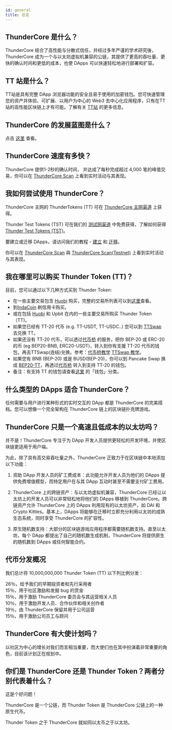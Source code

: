 ```yaml
---
id: general
title: 总览
---
```


## ThunderCore 是什么？ 
ThunderCore 结合了高性能与分散式信任，并经过多年严谨的学术研究後，ThunderCore 成为一个与以太坊虚拟机兼容的公链，其提供了更高的吞吐量、更快的确认时间和更低的成本，也使 DApps 可以快速轻松地进行部署和扩容。

## TT 站是什么？
TT站是具有完整 DApp 浏览器功能的安全且易于使用的加密钱包。您可快速管理您的资产并体验、可扩展、以用户为中心的 Web3 去中心化应用程序，只有在TT站的高性能区块链上才有可能。了解有关 [TT站](https://www.thundercore.com/thundercore-hub/?lang=zh-hans) 的更多信息。

## ThunderCore 的发展蓝图是什么？ 
点击 [这里](https://www.thundercore.com/roadmap/?lang=zh-hans) 查看。

## ThunderCore 速度有多快？ 
ThunderCore 提供1-2秒的确认时间， 并达成了每秒完成超过 4,000 笔的峰值交易，你可以在 [ThunderCore Scan](https://scan.thundercore.com) 上看到实时活动与其表现。

## 我如何尝试使用 ThunderCore？
ThunderCore 主网的 ThunderTokens (TT) 可在 [ThunderCore 主网渠道](https://faucet.thundercore.com) 上获得。

Thunder Test Tokens (TST) 可在我们的 [测试网渠道](https://faucet-testnet.thundercore.com/) 中免费获得，了解如何获得 [Thunder Test Tokens (TST)](get-tokens.md)。

要建立或迁移 DApps，请访问我们的教程 - [建立](deploy-your-own-game.md) 和 [迁移](migrate-to-thunder.md)。

你可以在 [ThunderCore Scan](https://scan.thundercore.com) 與 [ThunderCore Scan(Testnet)](https://scan-testnet.thundercore.com) 上看到实时活动与其表现。

## 我在哪里可以购买 Thunder Token (TT)？
目前，您可以通过以下几种方式买到  Thunder Token:
* 在一些主要交易包含 [Huobi](https://www.huobi.com/en-us/exchange/tt_usdt/) 购买，完整的交易所列表可以到[这里](https://coinmarketcap.com/currencies/thunder-token/markets/)查看。
* 到[IndaCoin](https://indacoin.io/buy-thundertoken-with-card) 刷信用卡购买。
* 或在包括 [Huobi](https://www.huobi.com/en-us/exchange/tt_usdt/) 和 Upbit 在内的一些主要交易所购买 Thunder Token（TT)。
* 如果您已经有 TT-20 代币 (e.g. TT-USDT, TT-USDC..) 您可以到 [TTSwap](https://ttswap.space/#/swap) 去兑换 TT。
* 如果还没有 TT-20 代币，可以透过[代币桥](https://bridge.thundercore.com/) 的服务，把你 BEP-20 或 ERC-20 的币 (eg BEP20-BNB, ERC20-USDT)，转入到你有支援 TT-20 代币的钱包，再去TTSwap(连结)兑换。参考：[代币桥教学](https://docs.thundercore.com/docs/ThunderStableCoinTutorial.pdf) [TTSwap 教学](https://support-center-cn.thundercore.com/docs/ttswap/)。
* 如果您有 BNB (BEP-20) 或是 BUSD(BEP-20)，你可以到 Pancake Swap 换成 [BEP20-TT](https://exchange.pancakeswap.finance/#/swap?inputCurrency=0x990e7154bb999faa9b2fa5ed29e822703311ea85&outputCurrency=0xe9e7cea3dedca5984780bafc599bd69add087d56)，再透过[代币桥](https://bridge.thundercore.com/bsc/) 转入到支持 TT-20 的钱包。
* 备注：有支持 TT 的钱包请查看[这里](https://www.thundercore.com/products-landing-page/?lang=zh-hans) 的「钱包」分类。

## 什么类型的 DApps 适合 ThunderCore？
任何需要与用户进行某种形式的实时交互的 DApp 都是 ThunderCore 的完美搭档。您可以想像一个完全架构在 ThunderCore 链上的区块链扑克牌游戏。

## ThunderCore 只是一个高速且低成本的以太坊吗？
并不是！ThunderCore 专注于为 DApp 开发人员提供更轻松的开发环境，并使区块链更适用于用户端。

为此，除了具有高交易吞吐量之外，ThunderCore 正致力于在区块链中本地添加以下功能：

1) 资助 DApp 开发人员的矿工费成本：此功能允许开发人员为他们的 DApps 提供免费增值模型，而特定用户在与其 DApp 互动时甚至不需要支付矿工费用。

2) ThunderCore 上的跨链资产：与以太坊虚拟机兼容，ThunderCore 已经让以太坊上的开发人员可以非常轻松地将他们的 DApps 移植到 ThunderCore。跨链资产允许 ThunderCore 上的 DApps 利用现有的以太坊资产，如 DAI 和 Crypto Kitties。基本上，DApps 将能够在迁移时立即充分利用以太坊的成熟生态系统，同时享受 ThunderCore 的扩容性。

3) 原生随机数支持：大部分的区块链游戏应用程序都需要随机数支持。直至以太坊，每个 DApp 都提出了自己的随机数生成机制，ThunderCore 将提供原生的随机数到 DApps 或任何智能合约。

## 代币分发概况
我们总计将 10,000,000,000 Thunder Token (TT) 以下列比例分发：

26％，给予我们的早期投资者和先行采用者<br>
15％，用于社区激励和发掘 bug 的赏金<br>
15％，用于激励 ThunderCore 委员会与其运营相关人员<br>
10％，用于激励开发人员、合作伙伴和相关创作者<br>
19％，由 ThunderCore 保留并用于公司运营<br>
15％，用于激励公司员工与顾问<br>

## ThunderCore 有大使计划吗？
以社区为中心的增长对我们而言相当重要，而大使们也在其中扮演着非常重要的角色，目前该计划正在规划中。

## 你们是 ThunderCore 还是 Thunder Token？两者分别代表着什么？
这是个好问题！

ThunderCore 是一个公链，而 Thunder Token 是 ThunderCore 公链上的一种原生代币。

Thunder Token 之于 ThunderCore 就如同以太币之于以太坊。
